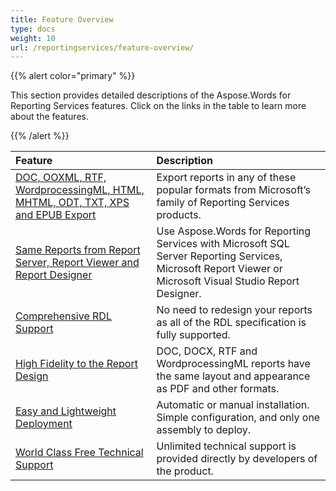 ```yaml
---
title: Feature Overview
type: docs
weight: 10
url: /reportingservices/feature-overview/
---
```


{{% alert color="primary" %}} 

This section provides detailed descriptions of the Aspose.Words for Reporting Services features. Click on the links in the table to learn more about the features. 

{{% /alert %}} 

|**Feature** |**Description** |
| :- | :- |
|[DOC, OOXML, RTF, WordprocessingML, HTML, MHTML, ODT, TXT, XPS and EPUB Export](https://docs.aspose.com/words/reportingservices/doc-ooxml-rtf-wordprocessingml-html-mhtml-odt-txt-xps-and-epub-export/)|Export reports in any of these popular formats from Microsoft’s family of Reporting Services products. |
|[Same Reports from Report Server, Report Viewer and Report Designer](https://docs.aspose.com/words/reportingservices/same-reports-from-report-server-report-viewer-and-report-designer/)|Use Aspose.Words for Reporting Services with Microsoft SQL Server Reporting Services, Microsoft Report Viewer or Microsoft Visual Studio Report Designer. |
|[Comprehensive RDL Support](/words/reportingservices/comprehensive-rdl-support/)|No need to redesign your reports as all of the RDL specification is fully supported. |
|[High Fidelity to the Report Design](/words/reportingservices/high-fidelity-to-the-report-design/)|DOC, DOCX, RTF and WordprocessingML reports have the same layout and appearance as PDF and other formats. |
|[Easy and Lightweight Deployment](/words/reportingservices/easy-and-lightweight-deployment/)|Automatic or manual installation. Simple configuration, and only one assembly to deploy. |
|[World Class Free Technical Support](/words/reportingservices/world-class-free-technical-support/)|Unlimited technical support is provided directly by developers of the product. |

